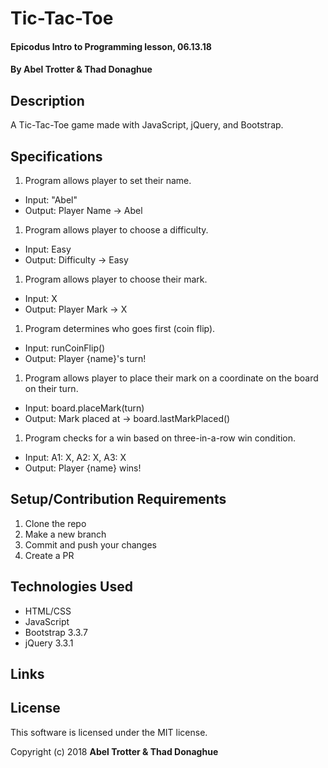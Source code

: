 # Tic-Tac-Toe

#### Epicodus Intro to Programming lesson, 06.13.18

#### By Abel Trotter & Thad Donaghue

## Description

A Tic-Tac-Toe game made with JavaScript, jQuery, and Bootstrap.

## Specifications

1. Program allows player to set their name.
  * Input: "Abel"
  * Output: Player Name -> Abel
1. Program allows player to choose a difficulty.
  * Input: Easy
  * Output: Difficulty -> Easy
1. Program allows player to choose their mark.
  * Input: X
  * Output: Player Mark -> X
1. Program determines who goes first (coin flip).
  * Input: runCoinFlip()
  * Output: Player {name}'s turn!
1. Program allows player to place their mark on a coordinate on the board on their turn.
  * Input: board.placeMark(turn)
  * Output: Mark placed at -> board.lastMarkPlaced()
1. Program checks for a win based on three-in-a-row win condition.
  * Input: A1: X, A2: X, A3: X
  * Output: Player {name} wins!

## Setup/Contribution Requirements

1. Clone the repo
1. Make a new branch
1. Commit and push your changes
1. Create a PR

## Technologies Used

* HTML/CSS
* JavaScript
* Bootstrap 3.3.7
* jQuery 3.3.1

## Links

## License

This software is licensed under the MIT license.

Copyright (c) 2018 **Abel Trotter & Thad Donaghue**
